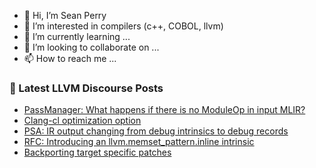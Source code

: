 - 👋 Hi, I’m Sean Perry
- 👀 I’m interested in compilers (c++, COBOL, llvm)
- 🌱 I’m currently learning ...
- 💞️ I’m looking to collaborate on ...
- 📫 How to reach me ...

<!---
s66perry/s66perry is a ✨ special ✨ repository because its `README.md` (this file) appears on your GitHub profile.
You can click the Preview link to take a look at your changes.
--->
### 📕 Latest LLVM Discourse Posts

<!-- DISCOURSE-LLVM:START -->
- [PassManager: What happens if there is no ModuleOp in input MLIR?](https://discourse.llvm.org/t/passmanager-what-happens-if-there-is-no-moduleop-in-input-mlir/79579#post_1)
- [Clang-cl optimization option](https://discourse.llvm.org/t/clang-cl-optimization-option/79554#post_3)
- [PSA: IR output changing from debug intrinsics to debug records](https://discourse.llvm.org/t/psa-ir-output-changing-from-debug-intrinsics-to-debug-records/79578#post_1)
- [RFC: Introducing an llvm.memset_pattern.inline intrinsic](https://discourse.llvm.org/t/rfc-introducing-an-llvm-memset-pattern-inline-intrinsic/79496#post_7)
- [Backporting target specific patches](https://discourse.llvm.org/t/backporting-target-specific-patches/79563#post_4)
<!-- DISCOURSE-LLVM:END -->

